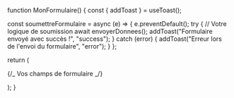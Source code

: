 function MonFormulaire() {
const { addToast } = useToast();

const soumettreFormulaire = async (e) => {
e.preventDefault();
try {
// Votre logique de soumission
await envoyerDonnees();
addToast("Formulaire envoyé avec succès !", "success");
} catch (error) {
addToast("Erreur lors de l'envoi du formulaire", "error");
}
};

return (
<form onSubmit={soumettreFormulaire}>
{/_ Vos champs de formulaire _/}
</form>
);
}
